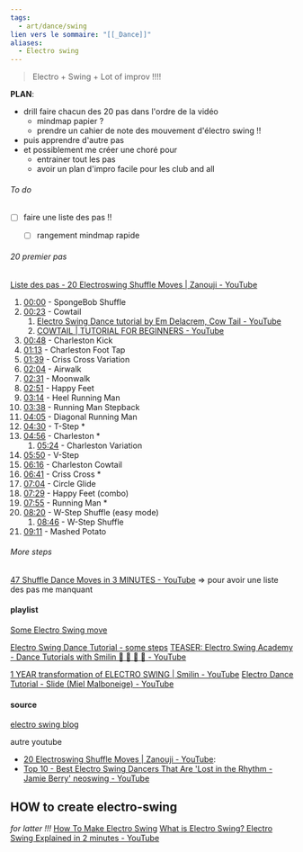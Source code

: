 ```yaml
---
tags:
  - art/dance/swing
lien vers le sommaire: "[[_Dance]]"
aliases:
  - Électro swing
---
```

> Electro + Swing + Lot of improv !!!!

**PLAN**:
- drill faire chacun des 20 pas dans l'ordre de la vidéo
	- mindmap papier ? 
	- prendre un cahier de note des mouvement d'électro swing !!
- puis apprendre d'autre pas
- et possiblement me créer une choré pour 
	- entrainer tout les pas
	- avoir un plan d'impro facile pour les club and all

###### To do
- [ ] faire une liste des pas !!
	- [ ] rangement mindmap rapide 


###### 20 premier pas
 [Liste des pas - 20 Electroswing Shuffle Moves | Zanouji - YouTube](https://www.youtube.com/watch?v=kJqOS8jb4XY)
1. [00:00](https://www.youtube.com/watch?v=kJqOS8jb4XY) - SpongeBob Shuffle
2. [00:23](https://www.youtube.com/watch?v=kJqOS8jb4XY&t=23s) - Cowtail
	1. [Electro Swing Dance tutorial by Em Delacrem, Cow Tail - YouTube](https://www.youtube.com/watch?v=Jj_z8UI6BdU)
	2. [COWTAIL | TUTORIAL FOR BEGINNERS - YouTube](https://www.youtube.com/watch?v=B4NgnGS3lRM)
3. [00:48](https://www.youtube.com/watch?v=kJqOS8jb4XY&t=48s) - Charleston Kick
4. [01:13](https://www.youtube.com/watch?v=kJqOS8jb4XY&t=73s) - Charleston Foot Tap
5. [01:39](https://www.youtube.com/watch?v=kJqOS8jb4XY&t=99s) - Criss Cross Variation
6. [02:04](https://www.youtube.com/watch?v=kJqOS8jb4XY&t=124s) - Airwalk
7. [02:31](https://www.youtube.com/watch?v=kJqOS8jb4XY&t=151s) - Moonwalk
8. [02:51](https://www.youtube.com/watch?v=kJqOS8jb4XY&t=171s) - Happy Feet
9. [03:14](https://www.youtube.com/watch?v=kJqOS8jb4XY&t=194s) - Heel Running Man
10. [03:38](https://www.youtube.com/watch?v=kJqOS8jb4XY&t=218s) - Running Man Stepback
11. [04:05](https://www.youtube.com/watch?v=kJqOS8jb4XY&t=245s) - Diagonal Running Man
12. [04:30](https://www.youtube.com/watch?v=kJqOS8jb4XY&t=270s) - T-Step *
13. [04:56](https://www.youtube.com/watch?v=kJqOS8jb4XY&t=296s) - Charleston *
	1. [05:24](https://www.youtube.com/watch?v=kJqOS8jb4XY&t=324s) - Charleston Variation
14. [05:50](https://www.youtube.com/watch?v=kJqOS8jb4XY&t=350s) - V-Step
15. [06:16](https://www.youtube.com/watch?v=kJqOS8jb4XY&t=376s) - Charleston Cowtail
16. [06:41](https://www.youtube.com/watch?v=kJqOS8jb4XY&t=401s) - Criss Cross *
17. [07:04](https://www.youtube.com/watch?v=kJqOS8jb4XY&t=424s) - Circle Glide
18. [07:29](https://www.youtube.com/watch?v=kJqOS8jb4XY&t=449s) - Happy Feet (combo)
19. [07:55](https://www.youtube.com/watch?v=kJqOS8jb4XY&t=475s) - Running Man *
20. [08:20](https://www.youtube.com/watch?v=kJqOS8jb4XY&t=500s) - W-Step Shuffle (easy mode)
	1. [08:46](https://www.youtube.com/watch?v=kJqOS8jb4XY&t=526s) - W-Step Shuffle
21. [09:11](https://www.youtube.com/watch?v=kJqOS8jb4XY&t=551s) - Mashed Potato


###### More steps
 [47 Shuffle Dance Moves in 3 MINUTES - YouTube](https://www.youtube.com/watch?v=p2JrE6JICKk)
=> pour avoir une liste des pas me manquant

#### playlist
[Some Electro Swing move](https://www.youtube.com/watch?v=beuJ2ofpFPA&list=PLv3UtBdl018KyBx2sxLcLfZSt3IvbeRR5)

[Electro Swing Dance Tutorial -  some steps](https://www.youtube.com/watch?v=bJ0z3W34r4k&list=PLlpmhqJE5XfpoaPuU_M1dI8HJHhmgVCpp)
[TEASER: Electro Swing Academy - Dance Tutorials with Smilin 💃 🎩 🕺 🎥 - YouTube](https://www.youtube.com/watch?v=beuJ2ofpFPA&list=PLv3UtBdl018KyBx2sxLcLfZSt3IvbeRR5)

[1 YEAR transformation of ELECTRO SWING | Smilin - YouTube](https://www.youtube.com/watch?v=5ajKBznS32c)
[Electro Dance Tutorial - Slide (Miel Malboneige) - YouTube](https://www.youtube.com/watch?v=2L9pR382KBI)


#### source
[electro swing blog](https://electroswingthing.com/electro-swing-dance-tutorials-1/)

autre youtube
- [20 Electroswing Shuffle Moves | Zanouji - YouTube](https://www.youtube.com/watch?v=kJqOS8jb4XY):
- [Top 10 - Best Electro Swing Dancers That Are 'Lost in the Rhythm - Jamie Berry' neoswing - YouTube](https://www.youtube.com/watch?v=TWOL5Z-abOA)

## HOW to create electro-swing
*for latter !!!*
[How To Make Electro Swing](https://www.loopmasters.com/articles/4545-How-To-Make-Electro-Swing)
[What is Electro Swing? Electro Swing Explained in 2 minutes - YouTube](https://www.youtube.com/watch?v=nz-Dh5-qdkM)